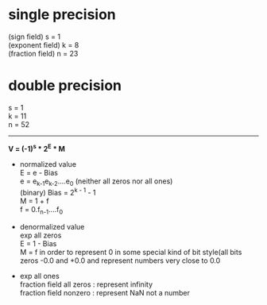 # single precision  
(sign field) s = 1  
(exponent field) k = 8  
(fraction field) n = 23
# double precision  
s = 1  
k = 11  
n = 52

---
**V = (-1)<sup>s</sup> * 2<sup>E</sup> * M**

* normalized value  
E = e - Bias  
e = e<sub>k-1</sub>e<sub>k-2</sub>....e<sub>0</sub> (neither all zeros nor all ones)  
(binary)
Bias = 2<sup>k - 1</sup> - 1  
M = 1 + f  
f = 0.f<sub>n-1</sub>....f<sub>0</sub>

* denormalized value  
exp all zeros  
E = 1 - Bias  
M = f 
in order to represent 0 in some special kind of bit style(all bits zeros  -0.0 and +0.0
and represent numbers very close to 0.0

* exp all ones  
fraction field all zeros :  represent infinity  
fraction field nonzero  : represent NaN not a number

